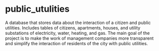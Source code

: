 # public_utulities
A database that stores data about the interaction of a citizen 
and public utilities.
Includes tables of citizens, apartments, houses, and utility 
substations of electricity, water, heating, and gas.
The main goal of the project is to make the work of management companies
 more transparent and simplify the interaction of residents 
 of the city with public utilities.
